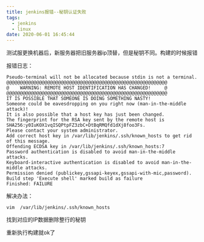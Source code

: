 ```yaml
---
title: jenkins报错--秘钥认证失败
tags:
  - jenkins
  - linux
date: 2020-06-01 16:45:44
---
```

测试服更换机器后，新服务器把旧服务器ip顶替，但是秘钥不同。构建的时候报错

报错日志：

    Pseudo-terminal will not be allocated because stdin is not a terminal.
    @@@@@@@@@@@@@@@@@@@@@@@@@@@@@@@@@@@@@@@@@@@@@@@@@@@@@@@@@@@
    @    WARNING: REMOTE HOST IDENTIFICATION HAS CHANGED!     @
    @@@@@@@@@@@@@@@@@@@@@@@@@@@@@@@@@@@@@@@@@@@@@@@@@@@@@@@@@@@
    IT IS POSSIBLE THAT SOMEONE IS DOING SOMETHING NASTY!
    Someone could be eavesdropping on you right now (man-in-the-middle attack)!
    It is also possible that a host key has just been changed.
    The fingerprint for the RSA key sent by the remote host is
    SHA256:y0IuKOX1vqISQPtpFZ3zbC+DtBqRMQfd1dXj8foo3Fs.
    Please contact your system administrator.
    Add correct host key in /var/lib/jenkins/.ssh/known_hosts to get rid of this message.
    Offending ECDSA key in /var/lib/jenkins/.ssh/known_hosts:7
    Password authentication is disabled to avoid man-in-the-middle attacks.
    Keyboard-interactive authentication is disabled to avoid man-in-the-middle attacks.
    Permission denied (publickey,gssapi-keyex,gssapi-with-mic,password).
    Build step 'Execute shell' marked build as failure
    Finished: FAILURE

解决办法：

    vim  /var/lib/jenkins/.ssh/known_hosts

找到对应的IP数据删除整行的秘钥

重新执行构建就ok了